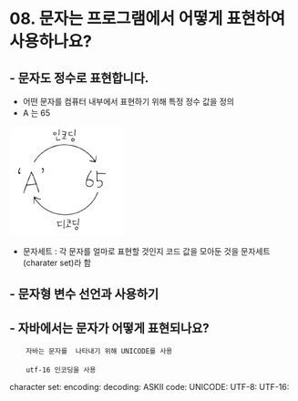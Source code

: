 # 08. 문자는 프로그램에서 어떻게 표현하여 사용하나요?

## - 문자도 정수로 표현합니다.
+ 어떤 문자를 컴퓨터 내부에서 표현하기 위해 특정 정수 값을 정의
+ A 는 65

![encode.PNG](./img/encode.PNG)

+ 문자세트 : 각 문자를 얼마로 표현할 것인지 코드 값을 모아둔 것을 문자세트(charater set)라 함


## - 문자형 변수 선언과 사용하기



## - 자바에서는 문자가 어떻게 표현되나요?
        자바는 문자를  나타내기 위해 UNICODE를 사용

        utf-16 인코딩을 사용


     






character set:
encoding:
decoding:
ASKII code:
UNICODE:
UTF-8:
UTF-16: